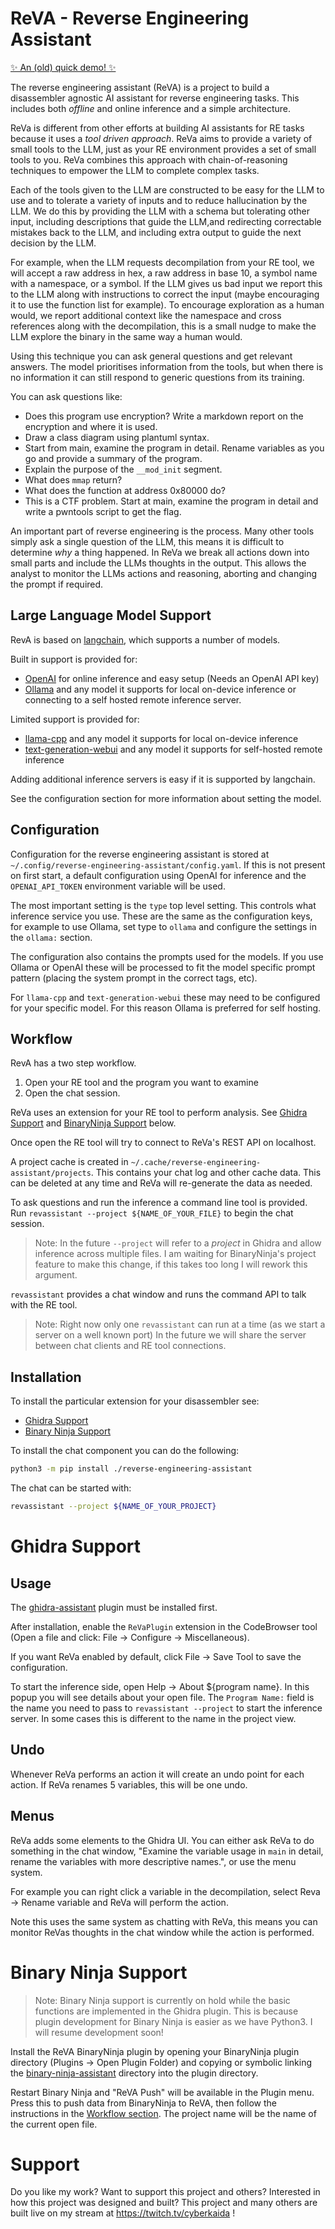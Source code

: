 # ReVA - Reverse Engineering Assistant

[✨ An (old) quick demo! ✨](https://asciinema.org/a/626197)

The reverse engineering assistant (ReVA) is a project to build a disassembler agnostic AI assistant for
reverse engineering tasks. This includes both _offline_ and online inference and a simple architecture.

ReVa is different from other efforts at building AI assistants for RE tasks because it uses a _tool driven approach_.
ReVa aims to provide a variety of small tools to the LLM, just as your RE environment provides a set of small tools
to you. ReVa combines this approach with chain-of-reasoning techniques to empower the LLM to complete complex tasks.

Each of the tools given to the LLM are constructed to be easy for the LLM to use and to tolerate a variety of inputs
and to reduce hallucination by the LLM. We do this by providing the LLM with a schema but tolerating other input,
including descriptions that guide the LLM,and redirecting correctable mistakes back to the LLM, and including extra
output to guide the next decision by the LLM.

For example, when the LLM requests decompilation from your RE tool, we will accept a raw address in hex, a raw address
in base 10, a symbol name with a namespace, or a symbol. If the LLM gives us bad input we report this to the LLM along
with instructions to correct the input (maybe encouraging it to use the function list for example). To encourage exploration
as a human would, we report additional context like the namespace and cross references along with the decompilation, this
is a small nudge to make the LLM explore the binary in the same way a human would.

Using this technique you can ask general questions and get relevant answers. The model prioritises
information from the tools, but when there is no information it can still respond to generic
questions from its training.

You can ask questions like:
- Does this program use encryption? Write a markdown report on the encryption and where it is used.
- Draw a class diagram using plantuml syntax.
- Start from main, examine the program in detail. Rename variables as you go and provide a summary of the program.
- Explain the purpose of the `__mod_init` segment.
- What does `mmap` return?
- What does the function at address 0x80000 do?
- This is a CTF problem. Start at main, examine the program in detail and write a pwntools script to get the flag.

An important part of reverse engineering is the process. Many other tools simply ask a single question of the LLM,
this means it is difficult to determine _why_ a thing happened. In ReVa we break all actions down into small parts
and include the LLMs thoughts in the output. This allows the analyst to monitor the LLMs actions and reasoning, aborting
and changing the prompt if required.

## Large Language Model Support

RevA is based on [langchain](https://langchain.com),
which supports a number of models.

Built in support is provided for:
- [OpenAI](https://platform.openai.com/overview) for online inference and easy setup (Needs an OpenAI API key)
- [Ollama](https://ollama.ai) and any model it supports for local on-device inference or connecting to a self hosted remote inference server.

Limited support is provided for:
- [llama-cpp](https://llama-cpp-python.readthedocs.io/en/latest/) and any model it supports for local on-device inference
- [text-generation-webui](https://github.com/oobabooga/text-generation-webui) and any model it supports for self-hosted remote inference

Adding additional inference servers is easy if it is supported by langchain.

See the configuration section for more information about setting the model.

## Configuration

Configuration for the reverse engineering assistant is stored at
`~/.config/reverse-engineering-assistant/config.yaml`. If this
is not present on first start, a default configuration using
OpenAI for inference and the `OPENAI_API_TOKEN` environment
variable will be used.

The most important setting is the `type` top level setting.
This controls what inference service you use. These are the
same as the configuration keys, for example to use Ollama,
set type to `ollama` and configure the settings in the `ollama:`
section.

The configuration also contains the prompts used for the models.
If you use Ollama or OpenAI these will be processed to fit the
model specific prompt pattern (placing the system prompt in the
correct tags, etc).

For `llama-cpp` and `text-generation-webui` these may need to be
configured for your specific model. For this reason Ollama is
preferred for self hosting.

## Workflow

RevA has a two step workflow.
1. Open your RE tool and the program you want to examine
2. Open the chat session.

ReVa uses an extension for your RE tool to perform analysis.
See [Ghidra Support](#ghidra-support) and [BinaryNinja Support](#binary-ninja-support) below.

Once open the RE tool will try to connect to ReVa's REST API on localhost.

A project cache is created in `~/.cache/reverse-engineering-assistant/projects`. This contains your chat log and other
cache data. This can be deleted at any time and ReVa will re-generate the data as needed.

To ask questions and run the inference a command line tool is provided. Run `revassistant --project ${NAME_OF_YOUR_FILE}` to begin the chat session.

> Note: In the future `--project` will refer to a _project_ in Ghidra and allow inference across multiple files.
> I am waiting for BinaryNinja's project feature to make this change, if this takes too long I will rework this argument.

`revassistant` provides a chat window and runs the command API to talk with the RE tool.

> Note: Right now only one `revassistant` can run at a time (as we start a server on a well known port)
> In the future we will share the server between chat clients and RE tool connections.

## Installation

To install the particular extension for your disassembler see:
- [Ghidra Support](#ghidra-support)
- [Binary Ninja Support](#binary-ninja-support)

To install the chat component you can do the following:

```sh
python3 -m pip install ./reverse-engineering-assistant
```

The chat can be started with:

```sh
revassistant --project ${NAME_OF_YOUR_PROJECT}
```

# Ghidra Support

## Usage

The [ghidra-assistant](ghidra-assistant/README.md) plugin must be installed first. 

After installation, enable the `ReVaPlugin` extension in the CodeBrowser tool (Open a file and click: File -> Configure -> Miscellaneous).

If you want ReVa enabled by default, click File -> Save Tool to save the configuration.

To start the inference side, open Help -> About ${program name}. In this popup you will see details about your open file.
The `Program Name:` field is the name you need to pass to `revassistant --project` to start the inference server. In some
cases this is different to the name in the project view.

## Undo

Whenever ReVa performs an action it will create an undo point for each action. If ReVa renames 5 variables, this will be
one undo.

## Menus

ReVa adds some elements to the Ghidra UI. You can either ask ReVa to do something in the chat window,
"Examine the variable usage in `main` in detail, rename the variables with more descriptive names.",
or use the menu system.

For example you can right click a variable in the decompilation, select Reva -> Rename variable and ReVa
will perform the action.

Note this uses the same system as chatting with ReVa, this means you can monitor ReVas thoughts in the chat
window while the action is performed.

# Binary Ninja Support

> Note: Binary Ninja support is currently on hold while the basic functions are implemented in the Ghidra plugin.
> This is because plugin development for Binary Ninja is easier as we have Python3. I will resume development soon!

Install the ReVA BinaryNinja plugin by opening your BinaryNinja plugin directory (Plugins -> Open Plugin Folder)
and copying or symbolic linking the [binary-ninja-assistant](./binary-ninja-assistant) directory into the plugin
directory.

Restart Binary Ninja and "ReVA Push" will be available in the Plugin menu.
Press this to push data from BinaryNinja to ReVA, then follow the instructions in the [Workflow section](#workflow).
The project name will be the name of the current open file.

# Support

Do you like my work? Want to support this project and others? Interested in how this project was designed and built?
This project and many others are built live on my stream at https://twitch.tv/cyberkaida !
